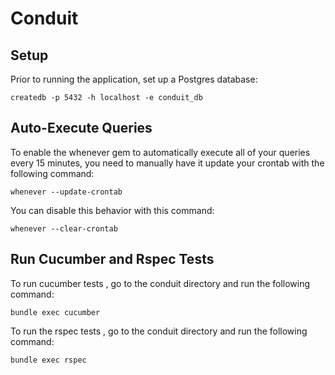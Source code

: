 Conduit
============
## Setup

Prior to running the application, set up a Postgres database:

```createdb -p 5432 -h localhost -e conduit_db```

## Auto-Execute Queries

To enable the whenever gem to automatically execute all of your queries every 15 minutes, you need to manually have it update your crontab with the following command:

```whenever --update-crontab```

You can disable this behavior with this command:

```whenever --clear-crontab```

## Run Cucumber and Rspec Tests

To run cucumber tests , go to the conduit directory and run the
following command:

```bundle exec cucumber```

To run the rspec tests , go to the conduit directory and run the
following command:

```bundle exec rspec```

